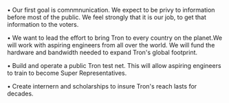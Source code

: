 
•   Our first goal is comnmnunication. We expect to be privy to information before most of the public.  We feel strongly that it is our job, to get that information to the voters.   

•   We want to lead the effort to bring Tron to every country on the planet.We will work with aspiring engineers from all over the world. We will fund the hardware and bandwidth needed to expand Tron's global footprint.

•  Build and operate a public Tron test net. This will allow aspiring engineers to train to become Super Representatives.

• Create internern and scholarships to insure Tron's reach lasts for decades.


     
